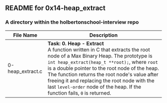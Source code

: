 ## README for 0x14-heap_extract ##
### A directory within the holbertonschool-interview repo ###

| File Name | Description |
| --------- | ----------- |
| 0-heap_extract.c | **Task: 0. Heap - Extract** <br> A function written in C that extracts the root node of a Max Binary Heap. The prototype is `int heap_extract(heap_t **root);`, where `root` is a double pointer to the root node of the heap. The function returns the root node's value after freeing it and replacing the root node with the last `level-order` node of the heap. If the function fails, `0` is returned. |
